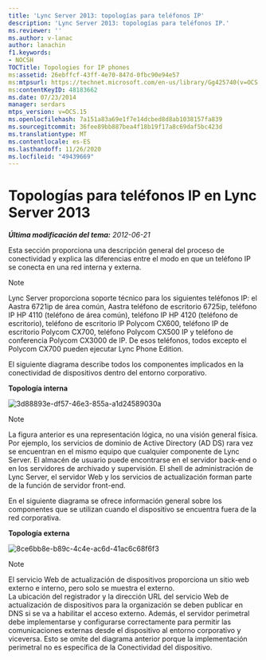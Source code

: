 ```yaml
---
title: 'Lync Server 2013: topologías para teléfonos IP'
description: 'Lync Server 2013: topologías para teléfonos IP.'
ms.reviewer: ''
ms.author: v-lanac
author: lanachin
f1.keywords:
- NOCSH
TOCTitle: Topologies for IP phones
ms:assetid: 26ebffcf-43ff-4e70-847d-0fbc90e94e57
ms:mtpsurl: https://technet.microsoft.com/en-us/library/Gg425740(v=OCS.15)
ms:contentKeyID: 48183662
ms.date: 07/23/2014
manager: serdars
mtps_version: v=OCS.15
ms.openlocfilehash: 7a151a83a69e1f7e14dcbed8d8ab1038157fa839
ms.sourcegitcommit: 36fee89bb887bea4f18b19f17a8c69daf5bc423d
ms.translationtype: MT
ms.contentlocale: es-ES
ms.lasthandoff: 11/26/2020
ms.locfileid: "49439669"
---
```

# <a name="topologies-for-ip-phones-in-lync-server-2013"></a>Topologías para teléfonos IP en Lync Server 2013

<div data-xmlns="http://www.w3.org/1999/xhtml">

<div class="topic" data-xmlns="http://www.w3.org/1999/xhtml" data-msxsl="urn:schemas-microsoft-com:xslt" data-cs="https://msdn.microsoft.com/">

<div data-asp="https://msdn2.microsoft.com/asp">



</div>

<div id="mainSection">

<div id="mainBody">

<span> </span>

_**Última modificación del tema:** 2012-06-21_

Esta sección proporciona una descripción general del proceso de conectividad y explica las diferencias entre el modo en que un teléfono IP se conecta en una red interna y externa.

<div>


> [!NOTE]  
> Lync Server proporciona soporte técnico para los siguientes teléfonos IP: el Aastra 6721ip de área común, Aastra teléfono de escritorio 6725ip, teléfono IP HP 4110 (teléfono de área común), teléfono IP HP 4120 (teléfono de escritorio), teléfono de escritorio IP Polycom CX600, teléfono IP de escritorio Polycom CX700, teléfono Polycom CX500 IP y teléfono de conferencia Polycom CX3000 de IP. De esos teléfonos, todos excepto el Polycom CX700 pueden ejecutar Lync Phone Edition.



</div>

El siguiente diagrama describe todos los componentes implicados en la conectividad de dispositivos dentro del entorno corporativo.

**Topología interna**

![3d88893e-df57-46e3-855a-a1d24589030a](images/Gg425740.3d88893e-df57-46e3-855a-a1d24589030a(OCS.15).jpg "3d88893e-df57-46e3-855a-a1d24589030a")

<div>


> [!NOTE]  
> La figura anterior es una representación lógica, no una visión general física. Por ejemplo, los servicios de dominio de Active Directory (AD DS) rara vez se encuentran en el mismo equipo que cualquier componente de Lync Server. El almacén de usuario puede encontrarse en el servidor back-end o en los servidores de archivado y supervisión. El shell de administración de Lync Server, el servidor Web y los servicios de actualización forman parte de la función de servidor front-end.



</div>

En el siguiente diagrama se ofrece información general sobre los componentes que se utilizan cuando el dispositivo se encuentra fuera de la red corporativa.

**Topología externa**

![8ce6bb8e-b89c-4c4e-ac6d-41ac6c68f6f3](images/Gg425740.8ce6bb8e-b89c-4c4e-ac6d-41ac6c68f6f3(OCS.15).jpg "8ce6bb8e-b89c-4c4e-ac6d-41ac6c68f6f3")

<div>


> [!NOTE]  
> El servicio Web de actualización de dispositivos proporciona un sitio web externo e interno, pero solo se muestra el externo.<BR>La ubicación del registrador y la dirección URL del servicio Web de actualización de dispositivos para la organización se deben publicar en DNS si se va a habilitar el acceso externo. Además, el servidor perimetral debe implementarse y configurarse correctamente para permitir las comunicaciones externas desde el dispositivo al entorno corporativo y viceversa. Esto se omite del diagrama anterior porque la implementación perimetral no es específica de la Conectividad del dispositivo.



</div>

</div>

<span> </span>

</div>

</div>

</div>

